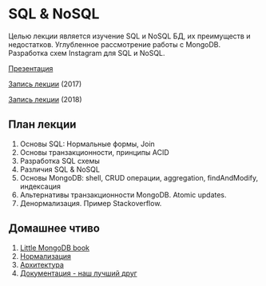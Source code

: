 # SQL & NoSQL

Целью лекции является изучение SQL и NoSQL БД, их преимуществ и недостатков. Углубленное рассмотрение работы с MongoDB. Разработка схем Instagram для SQL и NoSQL.

[Презентация](https://docs.google.com/presentation/d/1WXKg7IVdazd4Df2LcsDw4KElqBvD_d0GF4qGuMiNyFA/edit)

[Запись лекции](https://vimeo.com/227051877/ce3bb09473) (2017)

[Запись лекции](https://vimeo.com/254989061/3f9a84deca) (2018)

## План лекции

1. Основы SQL: Нормальные формы, Join
2. Основы транзакционности, принципы ACID
3. Разработка SQL схемы
4. Различия SQL & NoSQL
5. Основы MongoDB: shell, CRUD операции, aggregation, findAndModify, индексация
6. Альтернативы транзакционности MongoDB. Atomic updates.
7. Денормализация. Пример Stackoverflow.

## Домашнее чтиво

1. [Little MongoDB book](http://openmymind.net/mongodb.pdf)
2. [Нормализация](https://habrahabr.ru/post/254773/)
3. [Архитектура](http://highscalability.com/stack-overflow-architecture)
4. [Документация - наш лучший друг](https://docs.mongodb.com/manual)

